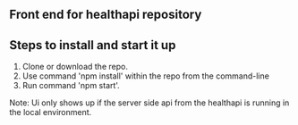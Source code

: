 ## Front end for healthapi repository

## Steps to install and start it up
1) Clone or download the repo.
2) Use command 'npm install' within the repo from the command-line
3) Run command 'npm start'.

Note: Ui only shows up if the server side api from the healthapi is running in the local environment.